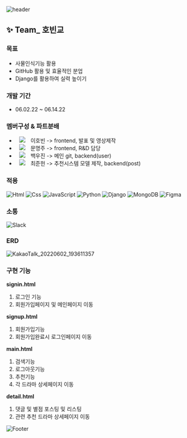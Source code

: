 ![header](https://capsule-render.vercel.app/api?type=waving&color=FF0000&height=150&section=header&text=K-drama%20Project&fontSize=30)

## ✨ Team\_ 호빈교

### 목표

-   사물인식기능 활용
-   GitHub 활용 및 효율적인 분업
-   Django를 활용하여 실력 높이기

### 개발 기간

-   06.02.22 ~ 06.14.22

### 멤버구성 & 파트분배
-   <a href="https://github.com/DingoFreestyle"><img 
          src="http://img.shields.io/badge/-Git%20Hub-010000?style=flat&logo=github&link=https://alpox.kr"
          style="height : auto; margin-left : 10px; margin-right : 10px;"/></a> 이호빈 -> frontend, 발표 및 영상제작
-   <a href="https://github.com/Moonmooj"><img 
          src="http://img.shields.io/badge/-Git%20Hub-010000?style=flat&logo=github&link=https://alpox.kr"
          style="height : auto; margin-left : 10px; margin-right : 10px;"/></a> 문명주 -> frontend, R&D 담당
-   <a href="https://github.com/woojin9606"><img 
          src="http://img.shields.io/badge/-Git%20Hub-010000?style=flat&logo=github&link=https://alpox.kr"
          style="height : auto; margin-left : 10px; margin-right : 10px;"/></a> 백우진 -> 메인 git, backend(user)
-   <a href="https://github.com/attabooi"><img 
          src="http://img.shields.io/badge/-Git%20Hub-010000?style=flat&logo=github&link=https://alpox.kr"
          style="height : auto; margin-left : 10px; margin-right : 10px;"/></a> 최준헌 -> 추천시스템 모델 제작, backend(post)

### 적용

<img alt="Html" src ="https://img.shields.io/badge/HTML5-E34F26.svg?&style=for-the-badge&logo=HTML5&logoColor=white"/> <img alt="Css" src ="https://img.shields.io/badge/CSS3-1572B6.svg?&style=for-the-badge&logo=CSS3&logoColor=white"/> <img alt="JavaScript" src ="https://img.shields.io/badge/JavaScriipt-F7DF1E.svg?&style=for-the-badge&logo=JavaScript&logoColor=black"/> <img alt="Python" src ="https://img.shields.io/badge/Python-3776AB.svg?&style=for-the-badge&logo=Python&logoColor=white"/> <img alt="Django" src ="https://img.shields.io/badge/Django-E34F30.svg?&style=for-the-badge&logo=Django&logoColor=white"/> <img alt="MongoDB" src ="https://img.shields.io/badge/MongoDB-3DDC84.svg?&style=for-the-badge&logo=MongoDB&logoColor=black"/> <img alt="Figma" src ="https://img.shields.io/badge/Figma-6F6EAE.svg?&style=for-the-badge&logo=Figma&logoColor=black"/>

### 소통

<img alt="Slack" src ="https://img.shields.io/badge/Slack-8A576D.svg?&style=for-the-badge&logo=Slack&logoColor=black"/>

### ERD
![KakaoTalk_20220602_193611357](https://user-images.githubusercontent.com/102009707/173728790-8527725e-d02c-4ec1-8062-d13876804897.png)


### 구현 기능

**signin.html**

1. 로그인 기능 
2. 회원가입페이지 및 메인페이지 이동

**signup.html**

1. 회원가입기능
2. 회원가입완료시 로그인페이지 이동

**main.html**

1. 검색기능
2. 로그아웃기능
3. 추천기능
4. 각 드라마 상세페이지 이동

**detail.html**

1. 댓글 및 별점 포스팅 및 리스팅
2. 관련 추천 드라마 상세페이지 이동


![Footer](https://capsule-render.vercel.app/api?type=waving&color=FF0000&height=200&section=footer)
